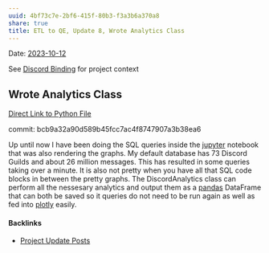 ```yaml
---
uuid: 4bf73c7e-2bf6-415f-80b3-f3a3b6a370a8
share: true
title: ETL to QE, Update 8, Wrote Analytics Class
---
```

Date: [2023-10-12](../2023-10-12)

See [Discord Binding](../1c376bfd-75ef-4c0d-9e23-3680653de55f) for project context

## Wrote Analytics Class

[Direct Link to Python File](https://github.com/dentropy/discord-export-to-sql/blob/main/DiscordAnalytics.py)

commit: bcb9a32a90d589b45fcc7ac4f8747907a3b38ea6

Up until now I have been doing the SQL queries inside the [jupyter](../14b19809-58b0-44c8-a719-c50badebb08c) notebook that was also rendering the graphs. My default database has 73 Discord Guilds and about 26 million messages. This has resulted in some queries taking over a minute. It is also not pretty when you have all that SQL code blocks in between the pretty graphs. The DiscordAnalytics class can perform all the nessesary analytics and output them as a [pandas](../7326b865-6598-4839-bafa-4af8174b0b27) DataFrame that can both be saved so it queries do not need to be run again as well as fed into [plotly](../a8a6086e-299e-48d9-a76c-defbe47a69a2) easily.



#### Backlinks

* [Project Update Posts](/4c45797f-8d43-4277-a5c1-de8df9aa7876)